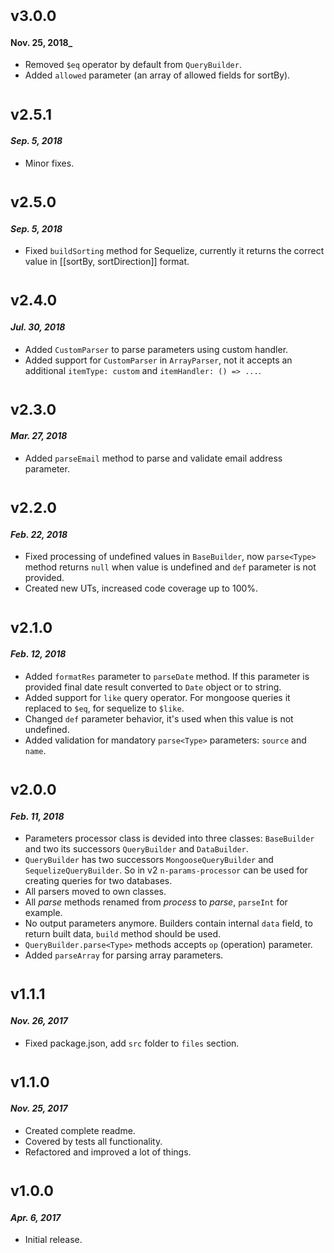 # <sub>v3.0.0</sub>
#### Nov. 25, 2018_
  * Removed `$eq` operator by default from `QueryBuilder`.
  * Added `allowed` parameter (an array of allowed fields for sortBy).

# <sub>v2.5.1</sub>
#### _Sep. 5, 2018_
  * Minor fixes.

# <sub>v2.5.0</sub>
#### _Sep. 5, 2018_
  * Fixed `buildSorting` method for Sequelize, currently it returns the correct value in [[sortBy, sortDirection]] format.

# <sub>v2.4.0</sub>
#### _Jul. 30, 2018_
  * Added `CustomParser` to parse parameters using custom handler.
  * Added support for `CustomParser` in `ArrayParser`, not it accepts an additional `itemType: custom` and `itemHandler: () => ...`.

# <sub>v2.3.0</sub>
#### _Mar. 27, 2018_
  * Added `parseEmail` method to parse and validate email address parameter.

# <sub>v2.2.0</sub>
#### _Feb. 22, 2018_
  * Fixed processing of undefined values in `BaseBuilder`, now `parse<Type>` method returns `null` when value is undefined and `def` parameter is not provided.
  * Created new UTs, increased code coverage up to 100%.

# <sub>v2.1.0</sub>
#### _Feb. 12, 2018_

  * Added `formatRes` parameter to `parseDate` method. If this parameter is provided final date result converted to `Date` object or to string.
  * Added support for `like` query operator. For mongoose queries it replaced to `$eq`, for sequelize to `$like`.
  * Changed `def` parameter behavior, it's used when this value is not undefined.
  * Added validation for mandatory `parse<Type>` parameters: `source` and `name`.

# <sub>v2.0.0</sub>
#### _Feb. 11, 2018_

  * Parameters processor class is devided into three classes: `BaseBuilder` and two its successors `QueryBuilder` and `DataBuilder`.
  * `QueryBuilder` has two successors `MongooseQueryBuilder` and `SequelizeQueryBuilder`. So in v2 `n-params-processor` can be used for creating queries for two databases.
  * All parsers moved to own classes.
  * All _parse_ methods renamed from _process<Type>_ to _parse<Type>_, `parseInt` for example.
  * No output parameters anymore. Builders contain internal `data` field, to return built data, `build` method should be used.
  * `QueryBuilder.parse<Type>` methods accepts `op` (operation) parameter.
  * Added `parseArray` for parsing array parameters.

# <sub>v1.1.1</sub>
#### _Nov. 26, 2017_

  * Fixed package.json, add `src` folder to `files` section.

# <sub>v1.1.0</sub>
#### _Nov. 25, 2017_

 * Created complete readme.
 * Covered by tests all functionality.
 * Refactored and improved a lot of things.
 
# <sub>v1.0.0</sub>
#### _Apr. 6, 2017_

 * Initial release.
